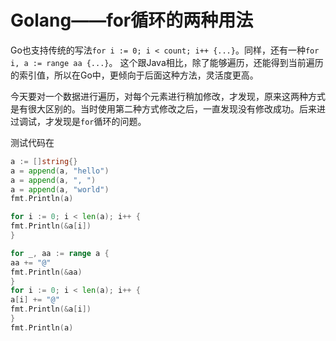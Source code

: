 # Golang——for循环的两种用法

Go也支持传统的写法`for i := 0; i < count; i++ {...}`。同样，还有一种`for i, a := range aa {...}`。
这个跟Java相比，除了能够遍历，还能得到当前遍历的索引值，所以在Go中，更倾向于后面这种方法，灵活度更高。

今天要对一个数据进行遍历，对每个元素进行稍加修改，才发现，原来这两种方式是有很大区别的。当时使用第二种方式修改之后，一直发现没有修改成功。后来进过调试，才发现是`for`循环的问题。

测试代码在

```Go
a := []string{}
a = append(a, "hello")
a = append(a, ", ")
a = append(a, "world")
fmt.Println(a)

for i := 0; i < len(a); i++ {
fmt.Println(&a[i])
}

for _, aa := range a {
aa += "@"
fmt.Println(&aa)
}
for i := 0; i < len(a); i++ {
a[i] += "@"
fmt.Println(&a[i])
}
fmt.Println(a)
```
